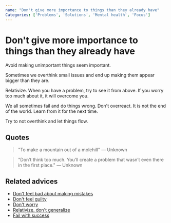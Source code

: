 ```yaml
---
name: "Don't give more importance to things than they already have"
Categories: ['Problems', 'Solutions', 'Mental health', 'Focus']
---
```

# Don't give more importance to things than they already have

Avoid making unimportant things seem important.

Sometimes we overthink small issues and end up making them appear bigger than they are.

Relativize. When you have a problem, try to see it from above. If you worry too much about it, it will overcome you.

We all sometimes fail and do things wrong. Don't overreact. It is not the end of the world. Learn from it for the next time.

Try to not overthink and let things flow.

## Quotes

> "To make a mountain out of a molehill" ― Unknown

> "Don’t think too much. You’ll create a problem that wasn’t even there in the first place." ― Unknown

## Related advices

- [Don't feel bad about making mistakes](../We%20all%20make%20mistakes/index.md)
- [Don't feel guilty](../Don't%20feel%20guilty/index.md)
- [Don't worry](../Don't%20worry/index.md)
- [Relativize, don't generalize](../Relativize,%20don't%20generalize/index.md)
- [Fail with success](../Fail%20with%20success/index.md)